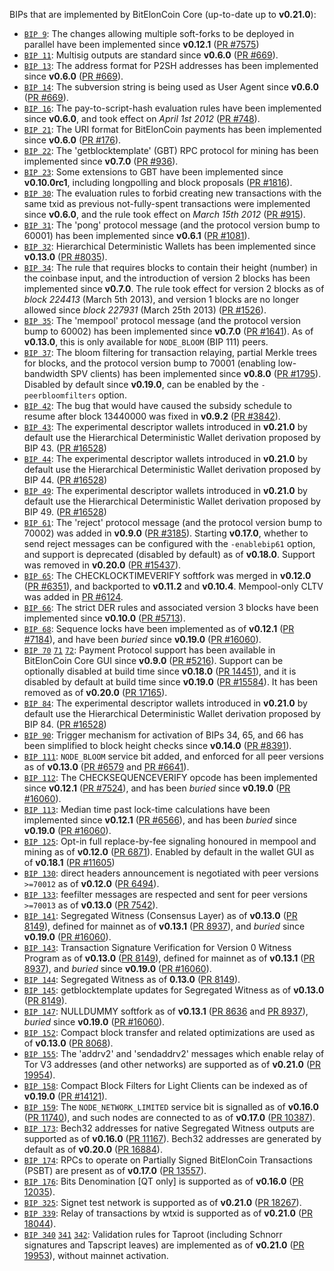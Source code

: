 BIPs that are implemented by BitElonCoin Core (up-to-date up to **v0.21.0**):

* [`BIP 9`](https://github.com/biteloncoin/bips/blob/master/bip-0009.mediawiki): The changes allowing multiple soft-forks to be deployed in parallel have been implemented since **v0.12.1**  ([PR #7575](https://github.com/biteloncoin/biteloncoin/pull/7575))
* [`BIP 11`](https://github.com/biteloncoin/bips/blob/master/bip-0011.mediawiki): Multisig outputs are standard since **v0.6.0** ([PR #669](https://github.com/biteloncoin/biteloncoin/pull/669)).
* [`BIP 13`](https://github.com/biteloncoin/bips/blob/master/bip-0013.mediawiki): The address format for P2SH addresses has been implemented since **v0.6.0** ([PR #669](https://github.com/biteloncoin/biteloncoin/pull/669)).
* [`BIP 14`](https://github.com/biteloncoin/bips/blob/master/bip-0014.mediawiki): The subversion string is being used as User Agent since **v0.6.0** ([PR #669](https://github.com/biteloncoin/biteloncoin/pull/669)).
* [`BIP 16`](https://github.com/biteloncoin/bips/blob/master/bip-0016.mediawiki): The pay-to-script-hash evaluation rules have been implemented since **v0.6.0**, and took effect on *April 1st 2012* ([PR #748](https://github.com/biteloncoin/biteloncoin/pull/748)).
* [`BIP 21`](https://github.com/biteloncoin/bips/blob/master/bip-0021.mediawiki): The URI format for BitElonCoin payments has been implemented since **v0.6.0** ([PR #176](https://github.com/biteloncoin/biteloncoin/pull/176)).
* [`BIP 22`](https://github.com/biteloncoin/bips/blob/master/bip-0022.mediawiki): The 'getblocktemplate' (GBT) RPC protocol for mining has been implemented since **v0.7.0** ([PR #936](https://github.com/biteloncoin/biteloncoin/pull/936)).
* [`BIP 23`](https://github.com/biteloncoin/bips/blob/master/bip-0023.mediawiki): Some extensions to GBT have been implemented since **v0.10.0rc1**, including longpolling and block proposals ([PR #1816](https://github.com/biteloncoin/biteloncoin/pull/1816)).
* [`BIP 30`](https://github.com/biteloncoin/bips/blob/master/bip-0030.mediawiki): The evaluation rules to forbid creating new transactions with the same txid as previous not-fully-spent transactions were implemented since **v0.6.0**, and the rule took effect on *March 15th 2012* ([PR #915](https://github.com/biteloncoin/biteloncoin/pull/915)).
* [`BIP 31`](https://github.com/biteloncoin/bips/blob/master/bip-0031.mediawiki): The 'pong' protocol message (and the protocol version bump to 60001) has been implemented since **v0.6.1** ([PR #1081](https://github.com/biteloncoin/biteloncoin/pull/1081)).
* [`BIP 32`](https://github.com/biteloncoin/bips/blob/master/bip-0032.mediawiki): Hierarchical Deterministic Wallets has been implemented since **v0.13.0** ([PR #8035](https://github.com/biteloncoin/biteloncoin/pull/8035)).
* [`BIP 34`](https://github.com/biteloncoin/bips/blob/master/bip-0034.mediawiki): The rule that requires blocks to contain their height (number) in the coinbase input, and the introduction of version 2 blocks has been implemented since **v0.7.0**. The rule took effect for version 2 blocks as of *block 224413* (March 5th 2013), and version 1 blocks are no longer allowed since *block 227931* (March 25th 2013) ([PR #1526](https://github.com/biteloncoin/biteloncoin/pull/1526)).
* [`BIP 35`](https://github.com/biteloncoin/bips/blob/master/bip-0035.mediawiki): The 'mempool' protocol message (and the protocol version bump to 60002) has been implemented since **v0.7.0** ([PR #1641](https://github.com/biteloncoin/biteloncoin/pull/1641)). As of **v0.13.0**, this is only available for `NODE_BLOOM` (BIP 111) peers.
* [`BIP 37`](https://github.com/biteloncoin/bips/blob/master/bip-0037.mediawiki): The bloom filtering for transaction relaying, partial Merkle trees for blocks, and the protocol version bump to 70001 (enabling low-bandwidth SPV clients) has been implemented since **v0.8.0** ([PR #1795](https://github.com/biteloncoin/biteloncoin/pull/1795)). Disabled by default since **v0.19.0**, can be enabled by the `-peerbloomfilters` option.
* [`BIP 42`](https://github.com/biteloncoin/bips/blob/master/bip-0042.mediawiki): The bug that would have caused the subsidy schedule to resume after block 13440000 was fixed in **v0.9.2** ([PR #3842](https://github.com/biteloncoin/biteloncoin/pull/3842)).
* [`BIP 43`](https://github.com/biteloncoin/bips/blob/master/bip-0043.mediawiki): The experimental descriptor wallets introduced in **v0.21.0** by default use the Hierarchical Deterministic Wallet derivation proposed by BIP 43. ([PR #16528](https://github.com/biteloncoin/biteloncoin/pull/16528))
* [`BIP 44`](https://github.com/biteloncoin/bips/blob/master/bip-0044.mediawiki): The experimental descriptor wallets introduced in **v0.21.0** by default use the Hierarchical Deterministic Wallet derivation proposed by BIP 44. ([PR #16528](https://github.com/biteloncoin/biteloncoin/pull/16528))
* [`BIP 49`](https://github.com/biteloncoin/bips/blob/master/bip-0049.mediawiki): The experimental descriptor wallets introduced in **v0.21.0** by default use the Hierarchical Deterministic Wallet derivation proposed by BIP 49. ([PR #16528](https://github.com/biteloncoin/biteloncoin/pull/16528))
* [`BIP 61`](https://github.com/biteloncoin/bips/blob/master/bip-0061.mediawiki): The 'reject' protocol message (and the protocol version bump to 70002) was added in **v0.9.0** ([PR #3185](https://github.com/biteloncoin/biteloncoin/pull/3185)). Starting **v0.17.0**, whether to send reject messages can be configured with the `-enablebip61` option, and support is deprecated (disabled by default) as of **v0.18.0**. Support was removed in **v0.20.0** ([PR #15437](https://github.com/biteloncoin/biteloncoin/pull/15437)).
* [`BIP 65`](https://github.com/biteloncoin/bips/blob/master/bip-0065.mediawiki): The CHECKLOCKTIMEVERIFY softfork was merged in **v0.12.0** ([PR #6351](https://github.com/biteloncoin/biteloncoin/pull/6351)), and backported to **v0.11.2** and **v0.10.4**. Mempool-only CLTV was added in [PR #6124](https://github.com/biteloncoin/biteloncoin/pull/6124).
* [`BIP 66`](https://github.com/biteloncoin/bips/blob/master/bip-0066.mediawiki): The strict DER rules and associated version 3 blocks have been implemented since **v0.10.0** ([PR #5713](https://github.com/biteloncoin/biteloncoin/pull/5713)).
* [`BIP 68`](https://github.com/biteloncoin/bips/blob/master/bip-0068.mediawiki): Sequence locks have been implemented as of **v0.12.1**  ([PR #7184](https://github.com/biteloncoin/biteloncoin/pull/7184)), and have been *buried* since **v0.19.0** ([PR #16060](https://github.com/biteloncoin/biteloncoin/pull/16060)).
* [`BIP 70`](https://github.com/biteloncoin/bips/blob/master/bip-0070.mediawiki) [`71`](https://github.com/biteloncoin/bips/blob/master/bip-0071.mediawiki) [`72`](https://github.com/biteloncoin/bips/blob/master/bip-0072.mediawiki):
  Payment Protocol support has been available in BitElonCoin Core GUI since **v0.9.0** ([PR #5216](https://github.com/biteloncoin/biteloncoin/pull/5216)).
  Support can be optionally disabled at build time since **v0.18.0** ([PR 14451](https://github.com/biteloncoin/biteloncoin/pull/14451)),
  and it is disabled by default at build time since **v0.19.0** ([PR #15584](https://github.com/biteloncoin/biteloncoin/pull/15584)).
  It has been removed as of **v0.20.0** ([PR 17165](https://github.com/biteloncoin/biteloncoin/pull/17165)).
* [`BIP 84`](https://github.com/biteloncoin/bips/blob/master/bip-0084.mediawiki): The experimental descriptor wallets introduced in **v0.21.0** by default use the Hierarchical Deterministic Wallet derivation proposed by BIP 84. ([PR #16528](https://github.com/biteloncoin/biteloncoin/pull/16528))
* [`BIP 90`](https://github.com/biteloncoin/bips/blob/master/bip-0090.mediawiki): Trigger mechanism for activation of BIPs 34, 65, and 66 has been simplified to block height checks since **v0.14.0** ([PR #8391](https://github.com/biteloncoin/biteloncoin/pull/8391)).
* [`BIP 111`](https://github.com/biteloncoin/bips/blob/master/bip-0111.mediawiki): `NODE_BLOOM` service bit added, and enforced for all peer versions as of **v0.13.0** ([PR #6579](https://github.com/biteloncoin/biteloncoin/pull/6579) and [PR #6641](https://github.com/biteloncoin/biteloncoin/pull/6641)).
* [`BIP 112`](https://github.com/biteloncoin/bips/blob/master/bip-0112.mediawiki): The CHECKSEQUENCEVERIFY opcode has been implemented since **v0.12.1** ([PR #7524](https://github.com/biteloncoin/biteloncoin/pull/7524)), and has been *buried* since **v0.19.0** ([PR #16060](https://github.com/biteloncoin/biteloncoin/pull/16060)).
* [`BIP 113`](https://github.com/biteloncoin/bips/blob/master/bip-0113.mediawiki): Median time past lock-time calculations have been implemented since **v0.12.1** ([PR #6566](https://github.com/biteloncoin/biteloncoin/pull/6566)), and has been *buried* since **v0.19.0** ([PR #16060](https://github.com/biteloncoin/biteloncoin/pull/16060)).
* [`BIP 125`](https://github.com/biteloncoin/bips/blob/master/bip-0125.mediawiki): Opt-in full replace-by-fee signaling honoured in mempool and mining as of **v0.12.0** ([PR 6871](https://github.com/biteloncoin/biteloncoin/pull/6871)). Enabled by default in the wallet GUI as of **v0.18.1** ([PR #11605](https://github.com/biteloncoin/biteloncoin/pull/11605))
* [`BIP 130`](https://github.com/biteloncoin/bips/blob/master/bip-0130.mediawiki): direct headers announcement is negotiated with peer versions `>=70012` as of **v0.12.0** ([PR 6494](https://github.com/biteloncoin/biteloncoin/pull/6494)).
* [`BIP 133`](https://github.com/biteloncoin/bips/blob/master/bip-0133.mediawiki): feefilter messages are respected and sent for peer versions `>=70013` as of **v0.13.0** ([PR 7542](https://github.com/biteloncoin/biteloncoin/pull/7542)).
* [`BIP 141`](https://github.com/biteloncoin/bips/blob/master/bip-0141.mediawiki): Segregated Witness (Consensus Layer) as of **v0.13.0** ([PR 8149](https://github.com/biteloncoin/biteloncoin/pull/8149)), defined for mainnet as of **v0.13.1** ([PR 8937](https://github.com/biteloncoin/biteloncoin/pull/8937)), and *buried* since **v0.19.0** ([PR #16060](https://github.com/biteloncoin/biteloncoin/pull/16060)).
* [`BIP 143`](https://github.com/biteloncoin/bips/blob/master/bip-0143.mediawiki): Transaction Signature Verification for Version 0 Witness Program as of **v0.13.0** ([PR 8149](https://github.com/biteloncoin/biteloncoin/pull/8149)), defined for mainnet as of **v0.13.1** ([PR 8937](https://github.com/biteloncoin/biteloncoin/pull/8937)), and *buried* since **v0.19.0** ([PR #16060](https://github.com/biteloncoin/biteloncoin/pull/16060)).
* [`BIP 144`](https://github.com/biteloncoin/bips/blob/master/bip-0144.mediawiki): Segregated Witness as of **0.13.0** ([PR 8149](https://github.com/biteloncoin/biteloncoin/pull/8149)).
* [`BIP 145`](https://github.com/biteloncoin/bips/blob/master/bip-0145.mediawiki): getblocktemplate updates for Segregated Witness as of **v0.13.0** ([PR 8149](https://github.com/biteloncoin/biteloncoin/pull/8149)).
* [`BIP 147`](https://github.com/biteloncoin/bips/blob/master/bip-0147.mediawiki): NULLDUMMY softfork as of **v0.13.1** ([PR 8636](https://github.com/biteloncoin/biteloncoin/pull/8636) and [PR 8937](https://github.com/biteloncoin/biteloncoin/pull/8937)), *buried* since **v0.19.0** ([PR #16060](https://github.com/biteloncoin/biteloncoin/pull/16060)).
* [`BIP 152`](https://github.com/biteloncoin/bips/blob/master/bip-0152.mediawiki): Compact block transfer and related optimizations are used as of **v0.13.0** ([PR 8068](https://github.com/biteloncoin/biteloncoin/pull/8068)).
* [`BIP 155`](https://github.com/biteloncoin/bips/blob/master/bip-0155.mediawiki): The 'addrv2' and 'sendaddrv2' messages which enable relay of Tor V3 addresses (and other networks) are supported as of **v0.21.0** ([PR 19954](https://github.com/biteloncoin/biteloncoin/pull/19954)).
* [`BIP 158`](https://github.com/biteloncoin/bips/blob/master/bip-0158.mediawiki): Compact Block Filters for Light Clients can be indexed as of **v0.19.0** ([PR #14121](https://github.com/biteloncoin/biteloncoin/pull/14121)).
* [`BIP 159`](https://github.com/biteloncoin/bips/blob/master/bip-0159.mediawiki): The `NODE_NETWORK_LIMITED` service bit is signalled as of **v0.16.0** ([PR 11740](https://github.com/biteloncoin/biteloncoin/pull/11740)), and such nodes are connected to as of **v0.17.0** ([PR 10387](https://github.com/biteloncoin/biteloncoin/pull/10387)).
* [`BIP 173`](https://github.com/biteloncoin/bips/blob/master/bip-0173.mediawiki): Bech32 addresses for native Segregated Witness outputs are supported as of **v0.16.0** ([PR 11167](https://github.com/biteloncoin/biteloncoin/pull/11167)). Bech32 addresses are generated by default as of **v0.20.0** ([PR 16884](https://github.com/biteloncoin/biteloncoin/pull/16884)).
* [`BIP 174`](https://github.com/biteloncoin/bips/blob/master/bip-0174.mediawiki): RPCs to operate on Partially Signed BitElonCoin Transactions (PSBT) are present as of **v0.17.0** ([PR 13557](https://github.com/biteloncoin/biteloncoin/pull/13557)).
* [`BIP 176`](https://github.com/biteloncoin/bips/blob/master/bip-0176.mediawiki): Bits Denomination [QT only] is supported as of **v0.16.0** ([PR 12035](https://github.com/biteloncoin/biteloncoin/pull/12035)).
* [`BIP 325`](https://github.com/biteloncoin/bips/blob/master/bip-0325.mediawiki): Signet test network is supported as of **v0.21.0** ([PR 18267](https://github.com/biteloncoin/biteloncoin/pull/18267)).
* [`BIP 339`](https://github.com/biteloncoin/bips/blob/master/bip-0339.mediawiki): Relay of transactions by wtxid is supported as of **v0.21.0** ([PR 18044](https://github.com/biteloncoin/biteloncoin/pull/18044)).
* [`BIP 340`](https://github.com/biteloncoin/bips/blob/master/bip-0340.mediawiki) [`341`](https://github.com/biteloncoin/bips/blob/master/bip-0341.mediawiki) [`342`](https://github.com/biteloncoin/bips/blob/master/bip-0342.mediawiki): Validation rules for Taproot (including Schnorr signatures and Tapscript leaves) are implemented as of **v0.21.0** ([PR 19953](https://github.com/biteloncoin/biteloncoin/pull/19953)), without mainnet activation.
